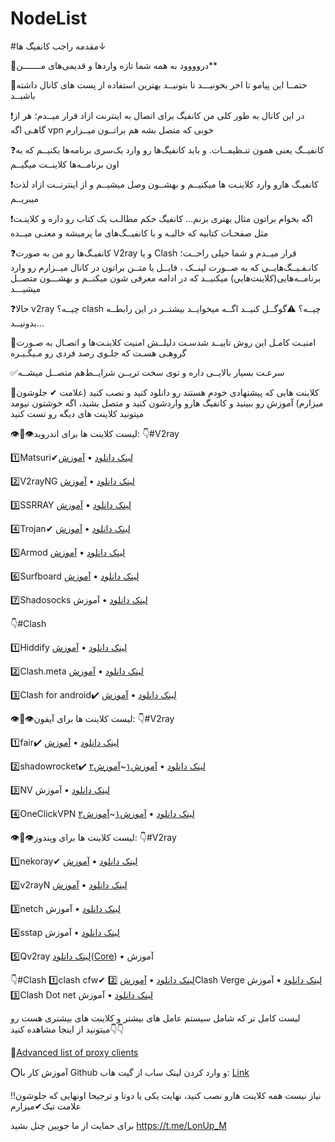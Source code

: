 # NodeList
#مقدمه راجب کانفیگ ها↓

🌚دروووود به همه شما تازه وارد‌ها و قدیمی‌های مـــــــن**

🚨حتمــا این پیامو تا اخر بخونیـــد تا بتونیــد بهترین استفاده از پست های کانال داشته باشیــد

❗در این کانال به طور کلی من کانفیگ برای اتصال به اینترنت ازاد قرار میــدم؛ هر از گاهـی اگه vpn خوبی که متصل بشه هم براتــون میــزارم

❓کانفیــگ یعنی همون تنـظیمــات. و باید کانفیگ‌ها رو وارد یک‌سری برنامه‌ها بکنیــم که به اون برنامــه‌ها کلاینــت میگیــم

❗کانفیـگ هارو وارد کلاینـت ها میکنیــم و بهشــون وصل میشیــم و از اینترنــت ازاد لذت میبریــم

❗اگه بخوام براتون مثال بهتری بزنم… کانفیگ حکم مطالـب یک کتاب رو داره و کلاینـت مثل صفحـات کتابیه که خالیـه و با کانفیــگ‌های ما پرمیشه و معنـی میــده

❓کانفیـگ‌ها رو من به صورت V2ray و یا Clash قرار میــدم و شما خیلی راحــت؛ کانـفـیــگ‌هایــی که به صــورت لینــک ، فایــل یا متــن براتون در کانال میــزارم رو وارد برنامــه‌هایی(کلاینت‌هايي) میکنیــد که در ادامه معرفی شون میکنــم و بهشـــون متصــل میشیـــد

❓حالا v2ray چیــه؟ clash چیــه؟
⚠گوگــل کنیــد اگــه میخوایــد بیشتــر در این رابطــه بدونیــد…

💯امنیـت کامـل این روش تاییــد شدسـت دلیلــش امنیت کلاینـت‌ها و اتصـال به صـورت گروهـی هسـت که جلـوی رصد فردی رو مـیگـیـره

✅سرعـت بسیار بالایــی داره و توی سخت تریــن شرایــط‌هم متصــل میشــه

🔆کلاینت هایی که پیشنهادی خودم هستند رو دانلود کنید و نصب کنید (علامت ✔ جلوشون میزارم) آموزش رو ببینید و کانفیگ هارو واردشون کنید و متصل بشید، اگه خوشتون نیومد میتونید کلاینت های دیگه رو تست کنید

👁👄👁لیست کلاینت ها برای اندروید:
👇#V2ray

1️⃣Matsuri✔[لینک دانلود](https://play.google.com/store/apps/details?id=moe.matsuri.lite) • [آموزش](https://t.me/LonUp_M/973)

2️⃣V2rayNG  [لینک دانلود](https://github.com/2dust/v2rayNG/releases/download/1.8.2/v2rayNG_1.8.2.apk) • [آموزش](https://t.me/LonUp_M/964)

3️⃣SSRRAY [لینک دانلود](https://github.com/xxf098/shadowsocksr-v2ray-trojan-android/releases/download/v3.8.23/ssrray-release-3.8.23.apk) • [آموزش](https://t.me/LonUp_M/994)

4️⃣Trojan✔ [لینک دانلود](https://play.google.com/store/apps/details?id=com.crosserr.trojan) • [آموزش](https://t.me/LonUp_M/760)

5️⃣Armod [لینک دانلود](https://play.google.com/store/apps/details?id=com.artunnel57) • [آموزش](https://t.me/LonUp_M/996)

6️⃣Surfboard [لینک دانلود](https://github.com/getsurfboard/surfboard/releases/download/2.20.6/mobile-universal-release.apk) • [آموزش](https://t.me/LonUp_M/997)

7️⃣Shadosocks  [لینک دانلود](https://github.com/shadowsocks/shadowsocks-android/releases/download/v5.3.3/shadowsocks-universal-5.3.3.apk) • آموزش

👇#Clash

1️⃣Hiddify  [لینک دانلود](https://github.com/hiddify/HiddifyProxyAndroid/releases/download/v0.14/hiddify-2.6.9-h0.14-meta-alpha-universal-release.apk) • [آموزش](https://t.me/LonUp_M/947)

2️⃣Clash.meta  [لینک دانلود](https://f-droid.org/repo/com.github.metacubex.clash.meta_207000.apk) • [آموزش](https://t.me/LonUp_M/947)

3️⃣Clash for android✔️  [لینک دانلود](https://github.com/Kr328/ClashForAndroid/releases/download/v2.5.12/cfa-2.5.12-premium-universal-release.apk) • [آموزش](https://t.me/LonUp_M/947)

👁👄👁لیست کلاینت ها برای آیفون:
👇#V2ray


1️⃣fair✔️  [لینک دانلود](https://apps.apple.com/us/app/fair-vpn/id1533873488) • [آموزش](https://t.me/LonUp_M/901?single)


2️⃣shadowrocket✔️  [لینک دانلود](https://apps.apple.com/us/app/shadowrocket/id932747118) • [آموزش۱](https://t.me/LonUp_M/923)~[آموزش۲](https://t.me/LonUp_M/924)


3️⃣NV  [لینک دانلود](https://apps.apple.com/us/app/napsternetv/id1629465476) • آموزش


4️⃣OneClickVPN  [لینک دانلود](https://apps.apple.com/us/app/id1545555197) • [آموزش۱](https://t.me/LonUp_M/921?single)~[آموزش۲](https://t.me/LonUp_M/925)

👁👄👁لیست کلاینت ها برای ویندوز:
👇#V2ray

1️⃣nekoray✔ [لینک دانلود](https://github.com/MatsuriDayo/nekoray/releases/download/2.20/nekoray-2.20-2023-03-25-windows64.zip) • [آموزش](https://t.me/LonUp_M/967)

2️⃣v2rayN [لینک دانلود](https://github.com/2dust/v2rayN/releases/download/5.39/v2rayN-Core.zip) • [آموزش](https://t.me/LonUp_M/969)

3️⃣netch [لینک دانلود](https://github.com/netchx/netch/releases/download/1.9.7/Netch.7z) • آموزش

4️⃣sstap [لینک دانلود](https://raw.githubusercontent.com/githello123/sstap/master/SSTap-beta-setup-1.1.0.1.exe.7z) • آموزش

5️⃣Qv2ray [لینک دانلود](https://github.com/Qv2ray/Qv2ray/releases/download/v2.7.0/Qv2ray-v2.7.0-Windows-Installer.exe)([Core](https://github.com/v2fly/v2ray-core/releases/download/v5.4.1/v2ray-windows-64.zip)) • آموزش


👇#Clash
1️⃣clash cfw✔ [لینک دانلود](https://github.com/Fndroid/clash_for_windows_pkg/releases/download/0.20.19/Clash.for.Windows.Setup.0.20.19.exe) • [آموزش](https://t.me/LonUp_M/968)
2️⃣Clash Verge [لینک دانلود](https://github.com/zzzgydi/clash-verge/releases/download/v1.3.0/Clash.Verge_1.3.0_x64_en-US.msi) • آموزش
3️⃣Clash Dot net [لینک دانلود](https://t.me/ClashDotNetFramework/12) • آموزش

لیست کامل تر که شامل سیستم عامل های بیشتر و کلاینت های بیشتری هست رو میتونید از اینجا مشاهده کنید👇👇

🔗[Advanced list of proxy clients](https://telegra.ph/لیست-بهترین-کلاینت%E2%80%8Cها-برای-اتصال-به-پروکسی-آموزش-01-26)


⭕آموزش کار با Github و وارد کردن لینک ساب از گیت هاب: [Link](https://t.me/LonUp_M/927)

‼نیاز نیست همه کلاینت هارو نصب کنید، نهایت یکی یا دوتا و ترجیحا اونهایی که جلوشون علامت تیک✔میزارم

برای حمایت از ما جویین چنل بشید
https://t.me/LonUp_M

